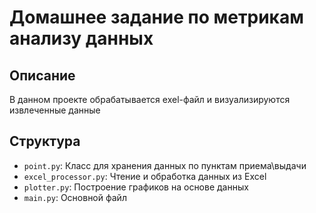 # Домашнее задание по метрикам анализу данных 

## Описание

В данном проекте обрабатывается exel-файл и визуализируются извлеченные данные 

## Структура

- `point.py`: Класс для хранения данных по пунктам приема\выдачи
- `excel_processor.py`: Чтение и обработка данных из Excel
- `plotter.py`: Построение графиков на основе данных
- `main.py`: Основной файл 


